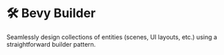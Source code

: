 # 🛠️ Bevy Builder

Seamlessly design collections of entities (scenes, UI layouts, etc.) using a straightforward builder pattern.
